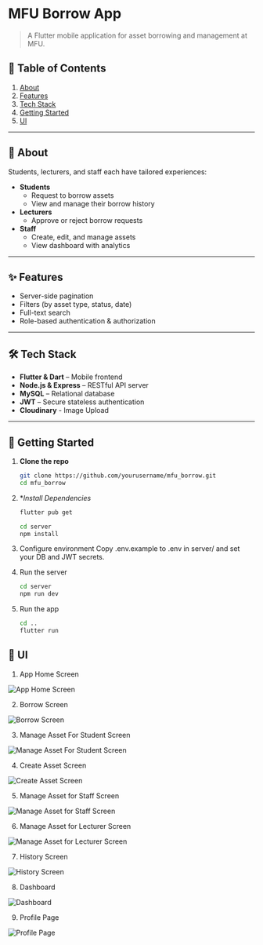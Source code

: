 # MFU Borrow App

> A Flutter mobile application for asset borrowing and management at MFU.

## 🚀 Table of Contents

1. [About](#about)
2. [Features](#features)
3. [Tech Stack](#tech-stack)
4. [Getting Started](#getting-started)
5. [UI](#assets--images)

---

## 📖 About

Students, lecturers, and staff each have tailored experiences:

- **Students**
  - Request to borrow assets
  - View and manage their borrow history
- **Lecturers**
  - Approve or reject borrow requests
- **Staff**
  - Create, edit, and manage assets
  - View dashboard with analytics

---

## ✨ Features

- Server­-side pagination
- Filters (by asset type, status, date)
- Full­-text search
- Role­-based authentication & authorization

---

## 🛠 Tech Stack

- **Flutter & Dart** – Mobile front­end
- **Node.js & Express** – RESTful API server
- **MySQL** – Relational database
- **JWT** – Secure stateless authentication
- **Cloudinary** - Image Upload

---

## 🚀 Getting Started

1. **Clone the repo**

   ```bash
   git clone https://github.com/yourusername/mfu_borrow.git
   cd mfu_borrow
   ```

2. \*_Install Dependencies_

   ```bash
   flutter pub get
   ```

   ```bash
   cd server
   npm install
   ```

3. Configure environment
   Copy .env.example to .env in server/ and set your DB and JWT secrets.

4. Run the server

   ```bash
   cd server
   npm run dev
   ```

5. Run the app

   ```bash
   cd ..
   flutter run
   ```

## 📲 UI

1. App Home Screen

![App Home Screen](https://res.cloudinary.com/dndkxuzes/image/upload/w_300,q_auto,c_fill/v1753181489/Simulator_Screenshot_-_iPhone_15_Pro_Max_-_2025-07-21_at_16.13.55_gqjl04.png)

2. Borrow Screen

![Borrow Screen](https://res.cloudinary.com/dndkxuzes/image/upload/w_300,q_auto,c_fill/v1753181490/Simulator_Screenshot_-_iPhone_15_Pro_Max_-_2025-07-21_at_16.14.27_uqmvae.png)

3. Manage Asset For Student Screen

![Manage Asset For Student Screen](https://res.cloudinary.com/dndkxuzes/image/upload/w_300,q_auto,c_fill/v1753181497/Simulator_Screenshot_-_iPhone_15_Pro_Max_-_2025-07-22_at_17.46.37_dczg8j.png)

4. Create Asset Screen

![Create Asset Screen](https://res.cloudinary.com/dndkxuzes/image/upload/w_300,q_auto,c_fill/v1753181496/Simulator_Screenshot_-_iPhone_15_Pro_Max_-_2025-07-22_at_17.08.02_r6nonn.png)

5. Manage Asset for Staff Screen

![Manage Asset for Staff Screen](https://res.cloudinary.com/dndkxuzes/image/upload/w_300,q_auto,c_fill/v1753181498/Simulator_Screenshot_-_iPhone_15_Pro_Max_-_2025-07-22_at_17.49.30_mm6u01.png)

6. Manage Asset for Lecturer Screen

![Manage Asset for Lecturer Screen](https://res.cloudinary.com/dndkxuzes/image/upload/w_300,q_auto,c_fill/v1753181498/Simulator_Screenshot_-_iPhone_15_Pro_Max_-_2025-07-22_at_17.49.30_mm6u01.png)

7. History Screen

![History Screen](https://res.cloudinary.com/dndkxuzes/image/upload/w_300,q_auto,c_fill/v1753181490/Simulator*Screenshot*-_iPhone_15_Pro_Max_-\_2025-07-21_at_16.39.10_fv0dn4.png)

8. Dashboard

![Dashboard](https://res.cloudinary.com/dndkxuzes/image/upload/w_300,q_auto,c_fill/v1753181493/Simulator_Screenshot_-_iPhone_15_Pro_Max_-_2025-07-22_at_17.07.49_qkxypp.png)

9. Profile Page

![Profile Page](https://res.cloudinary.com/dndkxuzes/image/upload/w_300,q_auto,c_fill/v1753181492/Simulator_Screenshot_-_iPhone_15_Pro_Max_-_2025-07-22_at_16.58.20_dnabfy.png)
